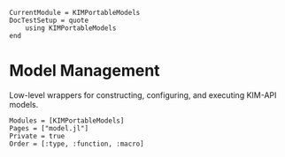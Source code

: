 ```@meta
CurrentModule = KIMPortableModels
DocTestSetup = quote
    using KIMPortableModels
end
```

# Model Management

Low-level wrappers for constructing, configuring, and executing KIM-API models.

```@autodocs
Modules = [KIMPortableModels]
Pages = ["model.jl"]
Private = true
Order = [:type, :function, :macro]
```
